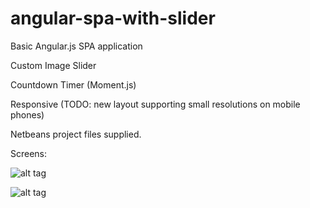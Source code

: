# angular-spa-with-slider
Basic Angular.js SPA application

Custom Image Slider

Countdown Timer (Moment.js)

Responsive (TODO: new layout supporting small resolutions on mobile phones) 

Netbeans project files supplied.

Screens:

![alt tag](https://raw.github.com/Galya-IT/angular-spa-with-slider/master/screens/01.png)

![alt tag](https://raw.github.com/Galya-IT/angular-spa-with-slider/master/screens/03.png)